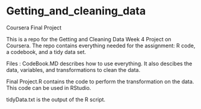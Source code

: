 # Getting_and_cleaning_data
Coursera Final Project

This is a repo for the Getting and Cleaning Data Week 4 Project on Coursera. The repo contains everything needed for the assignment: R code, a codebook, and a tidy data set.

Files : CodeBook.MD describes how to use everything. It also descibes the data, variables, and transformations to clean the data.

Final Project.R contains the code to perform the transformation on the data. This code can be used in RStudio.

tidyData.txt is the output of the R script.
